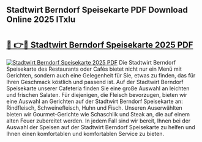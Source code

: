 ## Stadtwirt Berndorf Speisekarte PDF Download Online 2025 ITxlu

# <h2><a href="http://gcdqofu.nevu.top/?p=Stadtwirt+Berndorf+Speisekarte">🔗 👉🔴 Stadtwirt Berndorf Speisekarte 2025 PDF</a></h2>

[![Stadtwirt Berndorf Speisekarte 2025 PDF](https://i.imgur.com/dBaPXMq.png)](http://gcdqofu.nevu.top/?p=Stadtwirt+Berndorf+Speisekarte)
Die Stadtwirt Berndorf Speisekarte des Restaurants oder Cafés bietet nicht nur ein Menü mit Gerichten, sondern auch eine Gelegenheit für Sie, etwas zu finden, das für Ihren Geschmack köstlich und passend ist. Auf der Stadtwirt Berndorf Speisekarte unserer Cafeteria finden Sie eine große Auswahl an leichten und frischen Salaten. Für diejenigen, die Fleisch bevorzugen, bieten wir eine Auswahl an Gerichten auf der Stadtwirt Berndorf Speisekarte an: Rindfleisch, Schweinefleisch, Huhn und Fisch. Unseren Auserwählten bieten wir Gourmet-Gerichte wie Schaschlik und Steak an, die auf einem alten Feuer zubereitet werden. In jedem Fall sind wir bereit, Ihnen bei der Auswahl der Speisen auf der Stadtwirt Berndorf Speisekarte zu helfen und Ihnen einen komfortablen und komfortablen Service zu bieten.
